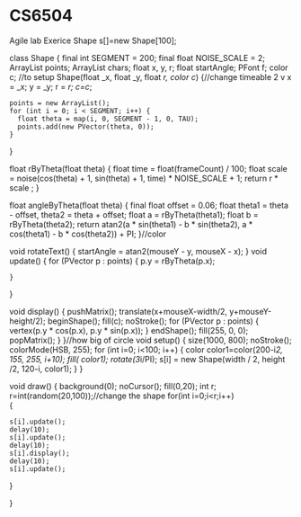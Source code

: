 # CS6504
Agile lab Exerice
Shape s[]=new Shape[100];

class Shape {
  final int SEGMENT = 200;
  final float NOISE_SCALE = 2;
  ArrayList<PVector> points;
  ArrayList<PVector> chars;
  float x, y, r;
  float startAngle;
  PFont f;
  color c;
//to setup
  Shape(float _x, float _y, float _r, color c_) {//change timeable 2 v
    x = _x;
    y = _y;
    r = _r; 
    c=c_;

    points = new ArrayList();
    for (int i = 0; i < SEGMENT; i++) {
      float theta = map(i, 0, SEGMENT - 1, 0, TAU);
      points.add(new PVector(theta, 0));
    }
  }
    

float rByTheta(float theta) {
    float time = float(frameCount) / 100;
    float scale = noise(cos(theta) + 1, sin(theta) + 1, time) * NOISE_SCALE + 1;
    return  r * scale ;
  }

float angleByTheta(float theta) {
    final float offset = 0.06;
    float theta1 = theta - offset, theta2 = theta + offset;
    float a = rByTheta(theta1);
    float b = rByTheta(theta2);
    return atan2(a * sin(theta1) - b * sin(theta2), a * cos(theta1) - b * cos(theta2)) + PI;
  }//color

void rotateText() {
    startAngle = atan2(mouseY - y, mouseX - x);
  }
void update() {
    for (PVector p : points) {
      p.y = rByTheta(p.x);
  
    }
  }

void display() {
    pushMatrix();
    translate(x+mouseX-width/2, y+mouseY-height/2);
    beginShape();
    fill(c);
    noStroke();
    for (PVector p : points) {
      vertex(p.y * cos(p.x), p.y * sin(p.x));
    }
    endShape();
    fill(255, 0, 0);
    popMatrix();
  }
}//how big of circle
void setup() {
  size(1000, 800);
  noStroke();
  colorMode(HSB, 255);
  for (int i=0; i<100; i++) {
    color color1=color(200-i*2, 155, 255, i+10);
    fill( color1);
    rotate(3*i/PI);
    s[i] = new Shape(width / 2, height /2, 120-i, color1);
  }
}  

void draw() {
  background(0);
  noCursor();
  fill(0,20);
  int r;
  r=int(random(20,100));//change the shape
  for(int i=0;i<r;i++)  
  {
    
    s[i].update();
    delay(10);
    s[i].update();
    delay(10);
    s[i].display();
    delay(10);
    s[i].update();
  }
   
}
